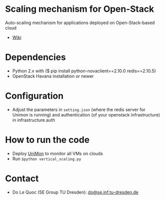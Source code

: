 Scaling mechanism for Open-Stack
==============
Auto-scaling mechanism for applications deployed on Open-Stack-based cloud
* [Wiki](https://github.com/leads-project/auto-scale/wiki)

# Dependencies #
* Python 2.x with ($ pip install python-novaclient==2.10.0 redis==2.10.5)
* OpenStack Havana installation or newer

# Configuration #
* Adjust the parameters in `setting.json` (where the redis server for Unimon is running) and authentication (of your openstack infrastructure) in infrastructure.auth

# How to run the code #
* Deploy [UniMon](https://github.com/leads-project/unimon) to monitor all VMs on clouds
* Run `$python vertical_scaling.py`

# Contact #
* Do Le Quoc (SE Group TU Dresden): do@se.inf.tu-dresden.de 


